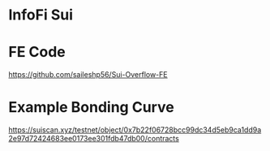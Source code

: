 # InfoFi Sui

# FE Code
https://github.com/saileshp56/Sui-Overflow-FE

# Example Bonding Curve
https://suiscan.xyz/testnet/object/0x7b22f06728bcc99dc34d5eb9ca1dd9a2e97d72424683ee0173ee301fdb47db00/contracts
